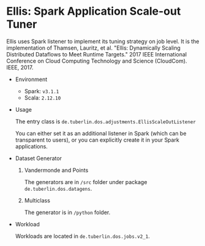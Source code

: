 # Ellis: Spark Application Scale-out Tuner

Ellis uses Spark listener to implement its tuning strategy on job level.
It is the implementation of
Thamsen, Lauritz, et al. "Ellis: Dynamically Scaling Distributed Dataflows to Meet Runtime Targets." 2017 IEEE International Conference on Cloud Computing Technology and Science (CloudCom). IEEE, 2017.


* Environment
  - Spark: `v3.1.1`
  - Scala: `2.12.10`
    
* Usage
  
    The entry class is `de.tuberlin.dos.adjustments.EllisScaleOutListener`
    
    You can either set it as an additional listener in Spark (which can be transparent to users), or you can explicitly create it in your Spark applications.

* Dataset Generator
  1. Vandermonde and Points 
    
      The generators are in `/src` folder under package `de.tuberlin.dos.datagens`.  
  
  2. Multiclass
  
      The generator is in `/python` folder.

* Workload
    
  Workloads are located in `de.tuberlin.dos.jobs.v2_1`.